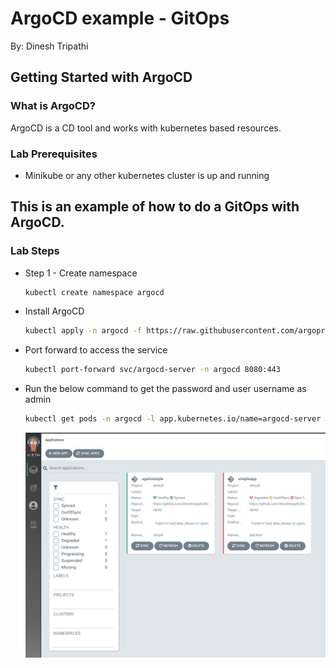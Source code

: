 # ArgoCD example - GitOps

By: Dinesh Tripathi

## Getting Started with ArgoCD
### What is ArgoCD?
ArgoCD is a CD tool and works with kubernetes based resources.

### Lab Prerequisites

*  Minikube or any other kubernetes cluster is up and running

## This is an example of how to do a GitOps with ArgoCD.
### Lab Steps
* Step 1 - Create namespace
  ```sh
  kubectl create namespace argocd
  ```
* Install ArgoCD
  ```sh
  kubectl apply -n argocd -f https://raw.githubusercontent.com/argoproj/argo-cd/stable/manifests/install.yaml
  ```
* Port forward to access the service
  ```sh
  kubectl port-forward svc/argocd-server -n argocd 8080:443
  ```
* Run the below command to get the password and user username as admin
  ```sh
  kubectl get pods -n argocd -l app.kubernetes.io/name=argocd-server -o name | cut -d'/' -f 2
  ```
  ![ArgoCD Dashboard](argocd.png)